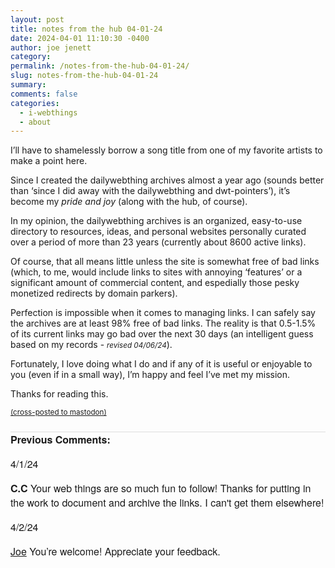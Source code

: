 ```yaml
---
layout: post
title: notes from the hub 04-01-24
date: 2024-04-01 11:10:30 -0400
author: joe jenett
category: 
permalink: /notes-from-the-hub-04-01-24/
slug: notes-from-the-hub-04-01-24
summary: 
comments: false
categories:
  - i-webthings
  - about
---
```

I’ll have to shamelessly borrow a song title from one of my favorite artists to make a point here.

Since I created the dailywebthing archives almost a year ago (sounds better than ‘since I did away with the dailywebthing and dwt-pointers’), it’s become my <em>pride and joy</em> (along with the hub, of course). 

In my opinion, the dailywebthing archives is an organized, easy-to-use directory to resources, ideas, and personal websites personally curated over a period of more than 23 years (currently about 8600 active links). 

Of course, that all means little unless the site is somewhat free of bad links (which, to me, would include links to sites with annoying ‘features’ or a significant amount of commercial content, and espedially those pesky monetized redirects by domain parkers).

Perfection is impossible when it comes to managing links. I can safely say the archives are at least 98% free of bad links. The reality is that 0.5-1.5% of its current links may go bad over the next 30 days (an intelligent guess based on my records - <small><em>revised 04/06/24</em></small>).

Fortunately, I love doing what I do and if any of it is useful or enjoyable to you (even if in a small way), I’m happy and feel I’ve met my mission.

Thanks for reading this.

<a href="https://brid.gy/publish/mastodon"><small>(cross-posted to mastodon)</small></a>

<p style="font-family: 'Helvetica Neue',Helvetica,Arial,sans-serif;font-weight:600;font-size:16px;border-top:1px solid #ddd;margin-top:24px;">
Previous Comments:
</p>

<p style="font-family: 'Helvetica Neue',Helvetica,Arial,sans-serif;font-weight:500;font-size:16px;">4/1/24</p>
<p style="font-family: 'Helvetica Neue',Helvetica,Arial,sans-serif;font-size:16px;"><strong>C.C</strong>
Your web things are so much fun to follow! Thanks for putting in the work to document and archive the links. I can't get them elsewhere!
</p>
<p style="font-family: 'Helvetica Neue',Helvetica,Arial,sans-serif;font-weight:500;font-size:16px;">4/2/24</p>
<p style="font-family: 'Helvetica Neue',Helvetica,Arial,sans-serif;font-size:16px;"><a href="https://iwebthings.joejenett.com/">Joe</a>
You’re welcome! Appreciate your feedback.</p>